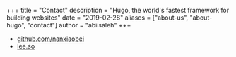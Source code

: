 +++
title = "Contact"
description = "Hugo, the world's fastest framework for building websites"
date = "2019-02-28"
aliases = ["about-us", "about-hugo", "contact"]
author = "abiisaleh"
+++

- [github.com/nanxiaobei](https://github.com/nanxiaobei)
- [lee.so](https://lee.so)
